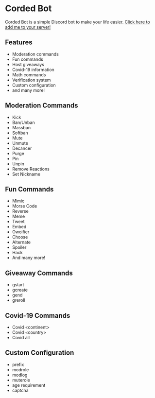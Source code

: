 # Corded Bot
Corded Bot is a simple Discord bot to make your life easier.
[Click here to add me to your server!](https://discord.com/oauth2/authorize?client_id=736922979815915631&scope=bot&permissions=2146958847)
## Features

 - Moderation commands
 - Fun commands
 - Host giveaways
 - Covid-19 information
 - Math commands
 - Verification system
 - Custom configuration
 - and many more!

## Moderation Commands
- Kick
- Ban/Unban
- Massban
- Softban
- Mute
- Unmute
- Decancer
- Purge
- Pin
- Unpin
- Remove Reactions
- Set Nickname

## Fun Commands

- Mimic
- Morse Code
- Reverse
- Meme
- Tweet
- Embed
- Owoifier
- Choose
- Alternate
- Spoiler
- Hack
- And many more!

## Giveaway Commands

- gstart
- gcreate
- gend
- greroll

## Covid-19 Commands

- Covid &lt;continent&gt;
- Covid &lt;country&gt;
- Covid all

## Custom Configuration

- prefix
- modrole
- modlog
- muterole
- age requirement
- captcha
